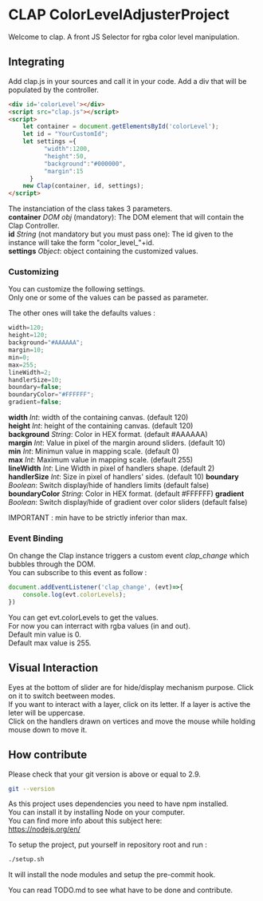 # CLAP ColorLevelAdjusterProject

Welcome to clap. A front JS Selector for rgba color level manipulation.

## Integrating

Add clap.js in your sources and call it in your code.
Add a div that will be populated by the controller.

```html
<div id='colorLevel'></div>
<script src="clap.js"></script>
<script>
    let container = document.getElementsById('colorLevel');
    let id = "YourCustomId";
    let settings ={
          "width":1200,
          "height":50,
          "background":"#000000",
          "margin":15
      }
    new Clap(container, id, settings);
</script>
```

The instanciation of the class takes 3 parameters.  
**container** *DOM obj* (mandatory): The DOM element that will contain the Clap Controller.  
**id** *String* (not mandatory but you must pass one): The id given to the instance will take the form "color_level_"+id.  
**settings** *Object*: object containing the customized values. 

### Customizing

You can customize the following settings.  
Only one or some of the values can be passed as parameter.  

The other ones will take the defaults values :
```javascript
width=120;
height=120;
background="#AAAAAA";
margin=10;
min=0;
max=255;
lineWidth=2;
handlerSize=10;
boundary=false;
boundaryColor="#FFFFFF";
gradient=false;
```

**width** *Int*: width of the containing canvas. (default 120)  
**height** *Int*: height of the containing canvas. (default 120)  
**background** *String*: Color in HEX format. (default #AAAAAA)  
**margin** *Int*: Value in pixel of the margin around sliders. (default 10)  
**min** *Int*: Minimun value in mapping scale. (default 0)  
**max** *Int*: Maximum value in mapping scale. (default 255)  
**lineWidth** *Int*: Line Width in pixel of handlers shape. (default 2)  
**handlerSize** *Int*: Size in pixel of handlers' sides. (default 10) 
**boundary** *Boolean*: Switch display/hide of handlers limits (default false)  
**boundaryColor** *String*: Color in HEX format. (default #FFFFFF) 
**gradient** *Boolean*: Switch display/hide of gradient over color sliders (default false) 

IMPORTANT : min have to be strictly inferior than max.  

### Event Binding

On change the Clap instance triggers a custom event *clap_change* which bubbles through the DOM.  
You can subscribe to this event as follow :

```javascript
document.addEventListener('clap_change', (evt)=>{
    console.log(evt.colorLevels);
})
```
You can get evt.colorLevels to get the values.  
For now you can interract with rgba values (in and out).  
Default min value is 0.  
Default max value is 255.  

## Visual Interaction

Eyes at the bottom of slider are for hide/display mechanism purpose.
Click on it to switch beetween modes.  
If you want to interact with a layer, click on its letter.
If a layer is active the leter will be uppercase.  
Click on the handlers drawn on vertices and move the mouse while holding mouse down to move it.  

## How contribute

Please check that your git version is above or equal to 2.9.  
```bash
git --version
```
As this project uses dependencies you need to have npm installed.  
You can install it by installing Node on your computer.  
You can find more info about this subject here:  
https://nodejs.org/en/

To setup the project, put yourself in repository root and run :
```bash
./setup.sh
```
It will install the node modules and setup the pre-commit hook.  

You can read TODO.md to see what have to be done and contribute.  

